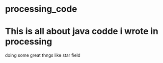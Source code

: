 # processing_code
# This is all about java codde i wrote in processing 
doing some great thngs like star field
